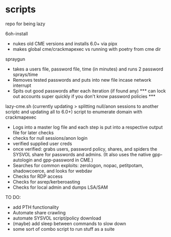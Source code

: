 # scripts
repo for being lazy

6oh-install
  - nukes old CME versions and installs 6.0+ via pipx
  - makes global cme/crackmapexec vs running with poetry from cme dir

spraygun
  - takes a users file, password file, time (in minutes) and runs 2 password sprays/time
  - Removes tested passwords and puts into new file incase network interrupt
  - Spits out good passwords after each iteration (if found any)
*** can lock out accounts super quickly if you don't know password policies ***


lazy-cme.sh  (currently updating > splitting null/anon sessions to another scriptc and updating all to 6.0+)
script to enumerate domain with crackmapexec
  - Logs into a master log file and each step is put into a respective output file for later checks
  - checks for null sessions/anon login
  - verified supplied user creds
  - once verified: grabs users, password policy, shares, and spiders the SYSVOL share for passwords and admins.  (It also uses the native gpp-autologin and gpp-password in CME.)
  - Searches for common exploits: zerologon, nopac, petitpotam, shadowcoerce, and looks for webdav
  - Checks for RDP access
  - Checks for asrep/kerberoasting
  - Checks for local admin and dumps LSA/SAM

TO DO:
  - add PTH functionality
  - Automate share crawling
  - automate SYSVOL script/policy download
  - (maybe) add sleep between commands to slow down
  -  some sort of combo script to run stuff as a suite
